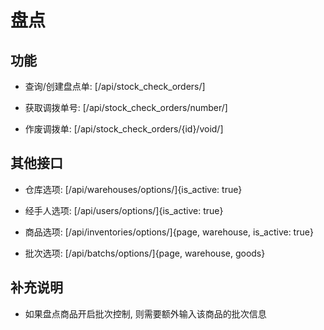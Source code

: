 # 盘点


## 功能

- 查询/创建盘点单:
[/api/stock_check_orders/]

- 获取调拨单号:
[/api/stock_check_orders/number/]

- 作废调拨单:
[/api/stock_check_orders/{id}/void/]


## 其他接口

- 仓库选项:
[/api/warehouses/options/]{is_active: true}

- 经手人选项:
[/api/users/options/]{is_active: true}

- 商品选项:
[/api/inventories/options/]{page, warehouse, is_active: true}

- 批次选项:
[/api/batchs/options/]{page, warehouse, goods}


## 补充说明

- 如果盘点商品开启批次控制, 则需要额外输入该商品的批次信息
